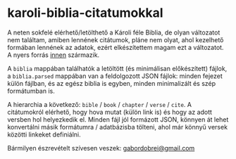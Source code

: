 karoli-biblia-citatumokkal
==========================

A neten sokfelé elérhető/letölthető a Károli féle Biblia, de olyan változatot nem találtam, amiben lennének citátumok, pláne nem olyat, ahol kezelhető formában lennének az adatok, ezért elkészítettem magam ezt a változatot. A nyers forrás <a href="http://www.bibl.u-szeged.hu/Biblia/" target="_blank">innen</a> származik.

A <code>biblia</code> mappában találhatók a letöltött (és minimálisan előkészített) fájlok, a <code>biblia.parsed</code> mappában van a feldolgozott JSON fájlok: minden fejezet külön fájlban, és az egész biblia is egyben, minden minimalizált és szép formátumban is.

A hierarchia a következő: <code>bible</code> / <code>book</code> / <code>chapter</code> / <code>verse</code> / <code>cite</code>. A citátumokról elérhető, hogy hova mutat (külön link is) és hogy az adott versben hol helyezkedik el. Minden fájl jól formázott JSON, könnyen át lehet konvertálni másik formátumra / adatbázisba tölteni, ahol már könnyű versek közötti linkeket definiálni.

Bármilyen észrevételt szívesen veszek: gabordobrei@gmail.com
